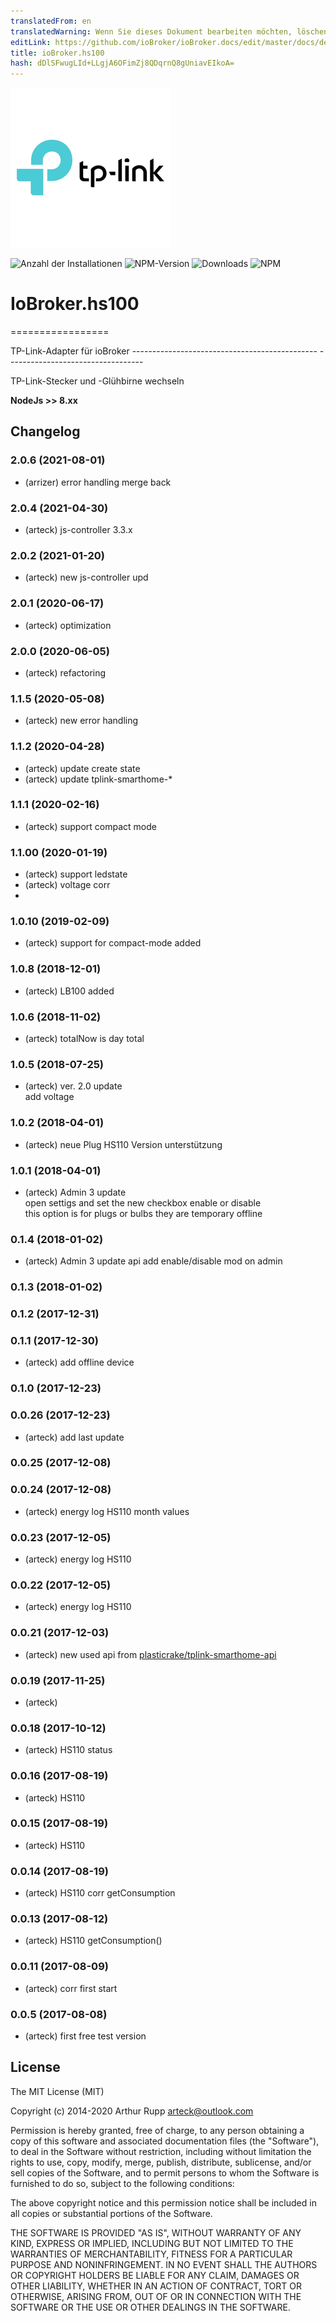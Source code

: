 ```yaml
---
translatedFrom: en
translatedWarning: Wenn Sie dieses Dokument bearbeiten möchten, löschen Sie bitte das Feld "translationsFrom". Andernfalls wird dieses Dokument automatisch erneut übersetzt
editLink: https://github.com/ioBroker/ioBroker.docs/edit/master/docs/de/adapterref/iobroker.hs100/README.md
title: ioBroker.hs100
hash: dDlSFwugLId+LLgjA6OFimZj8QDqrnQ8gUniavEIkoA=
---
```

![Logo](../../../en/adapterref/iobroker.hs100/admin/hs100.png)

![Anzahl der Installationen](http://iobroker.live/badges/hs100-stable.svg)
![NPM-Version](http://img.shields.io/npm/v/iobroker.hs100.svg)
![Downloads](https://img.shields.io/npm/dm/iobroker.hs100.svg)
![NPM](https://nodei.co/npm/iobroker.hs100.png?downloads=true)

# IoBroker.hs100
=================

TP-Link-Adapter für ioBroker ---------------------------------------------- ----------------------------------

TP-Link-Stecker und -Glühbirne wechseln

<b>NodeJs &gt;&gt; 8.xx</b>

<!-- Platzhalter für die nächste Version (am Zeilenanfang):

https://github.com/AlCalzone/release-script#usage npm run release minor -- --all 0.9.8 -> 0.10.0 npm run release patch -- --all 0.9.8 -> 0.9.9 npm run release prerelease beta -- --all v0.2.1 -> v0.2.2-beta.0 Platzhalter für die nächste Version (am Zeilenanfang):

### **ARBEITEN LÄUFT** -->

## Changelog

### 2.0.6 (2021-08-01)
* (arrizer) error handling merge back 

### 2.0.4  (2021-04-30)
* (arteck) js-controller 3.3.x 

### 2.0.2  (2021-01-20)
* (arteck) new js-controller upd

### 2.0.1 (2020-06-17)
* (arteck) optimization

### 2.0.0 (2020-06-05)
* (arteck) refactoring

### 1.1.5 (2020-05-08)
* (arteck) new error handling

### 1.1.2 (2020-04-28)
* (arteck) update create state
* (arteck) update tplink-smarthome-*

### 1.1.1 (2020-02-16)
* (arteck) support compact mode

### 1.1.00 (2020-01-19)
* (arteck) support ledstate
* (arteck) voltage corr
*
### 1.0.10 (2019-02-09)
* (arteck) support for compact-mode added

### 1.0.8 (2018-12-01)
* (arteck) LB100 added <br>
### 1.0.6 (2018-11-02)
* (arteck) totalNow is day total <br>
### 1.0.5 (2018-07-25)
* (arteck) ver. 2.0 update <br>
        add voltage
### 1.0.2 (2018-04-01)
* (arteck) neue Plug HS110 Version unterstützung

### 1.0.1 (2018-04-01)
* (arteck) Admin 3 update <br>
    open settigs and set the new checkbox enable or disable <br>
    this option is for plugs or bulbs they are temporary offline

### 0.1.4 (2018-01-02)
* (arteck) Admin 3
           update api
           add enable/disable mod on admin

### 0.1.3 (2018-01-02)
### 0.1.2 (2017-12-31)
### 0.1.1 (2017-12-30)
* (arteck) add offline device

### 0.1.0 (2017-12-23)
### 0.0.26 (2017-12-23)
* (arteck) add last update

### 0.0.25 (2017-12-08)
### 0.0.24 (2017-12-08)
* (arteck) energy log HS110 month values

### 0.0.23 (2017-12-05)
* (arteck) energy log HS110

### 0.0.22 (2017-12-05)
* (arteck) energy log HS110

### 0.0.21 (2017-12-03)
* (arteck) new used api from <a href = https://github.com/plasticrake/tplink-smarthome-api>plasticrake/tplink-smarthome-api</a>


### 0.0.19 (2017-11-25)
* (arteck)

### 0.0.18 (2017-10-12)
* (arteck) HS110 status

### 0.0.16 (2017-08-19)
* (arteck) HS110

### 0.0.15 (2017-08-19)
* (arteck) HS110

### 0.0.14 (2017-08-19)
* (arteck) HS110 corr getConsumption

### 0.0.13 (2017-08-12)
* (arteck) HS110 getConsumption()

### 0.0.11 (2017-08-09)
* (arteck) corr first start

### 0.0.5 (2017-08-08)
* (arteck) first free test version

## License
The MIT License (MIT)

Copyright (c) 2014-2020 Arthur Rupp arteck@outlook.com

Permission is hereby granted, free of charge, to any person obtaining a copy
of this software and associated documentation files (the "Software"), to deal
in the Software without restriction, including without limitation the rights
to use, copy, modify, merge, publish, distribute, sublicense, and/or sell
copies of the Software, and to permit persons to whom the Software is
furnished to do so, subject to the following conditions:

The above copyright notice and this permission notice shall be included in
all copies or substantial portions of the Software.

THE SOFTWARE IS PROVIDED "AS IS", WITHOUT WARRANTY OF ANY KIND, EXPRESS OR
IMPLIED, INCLUDING BUT NOT LIMITED TO THE WARRANTIES OF MERCHANTABILITY,
FITNESS FOR A PARTICULAR PURPOSE AND NONINFRINGEMENT. IN NO EVENT SHALL THE
AUTHORS OR COPYRIGHT HOLDERS BE LIABLE FOR ANY CLAIM, DAMAGES OR OTHER
LIABILITY, WHETHER IN AN ACTION OF CONTRACT, TORT OR OTHERWISE, ARISING FROM,
OUT OF OR IN CONNECTION WITH THE SOFTWARE OR THE USE OR OTHER DEALINGS IN
THE SOFTWARE.